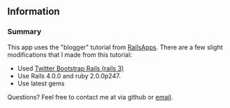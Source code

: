 ## Information

### Summary

This app uses the "blogger" tutorial from [RailsApps](http://railsapps.github.io/). There are a few
slight modifications that I made from this tutorial:

* Used [Twitter Bootstrap Rails (rails 3)](https://github.com/seyhunak/twitter-bootstrap-rails)
* Use Rails 4.0.0 and ruby 2.0.0p247.
* Use latest gems

Questions? Feel free to contact me at via github or [email](mailto:alvinangbs@gmail.com).

